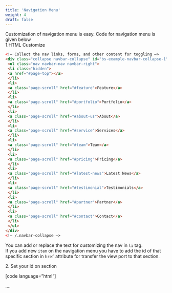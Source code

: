 ```yaml
---
title: 'Navigation Menu'
weight: 4
draft: false
---
```


Customization of navigation menu is easy. Code for navigation menu is given below  
1.HTML Customize

```html
<!– Collect the nav links, forms, and other content for toggling –>
<div class="collapse navbar-collapse" id="bs-example-navbar-collapse-1">
 <ul class="nav navbar-nav navbar-right">
 <li class="hidden">
 <a href="#page-top"></a>
 </li>
 <li>
 <a class="page-scroll" href="#feature">Feature</a>
 </li>
 <li>
 <a class="page-scroll" href="#portfolio">Portfolio</a>
 </li>
 <li>
 <a class="page-scroll" href="#about-us">About</a>
 </li>
 <li>
 <a class="page-scroll" href="#service">Services</a>
 </li>
 <li>
 <a class="page-scroll" href="#team">Team</a>
 </li>
 <li>
 <a class="page-scroll" href="#pricing">Pricing</a>
 </li>
 <li>
 <a class="page-scroll" href="#latest-news">Latest News</a>
 </li>
 <li>
 <a class="page-scroll" href="#testimonial">Testimonials</a>
 </li>
 <li>
 <a class="page-scroll" href="#partner">Partner</a>
 </li>
 <li>
 <a class="page-scroll" href="#contact">Contact</a>
 </li>
 </ul>
</div>
<!– /.navbar-collapse –>
```

You can add or replace the text for customizing the nav in `li` tag.  
If you add new `item` on the navigation menu you have to add the id of that specific section in `href` attribute for transfer the view port to that section.

2\. Set your id on section

\[code language=”html”\]

<section id="feature">
 ….  
</section>

```